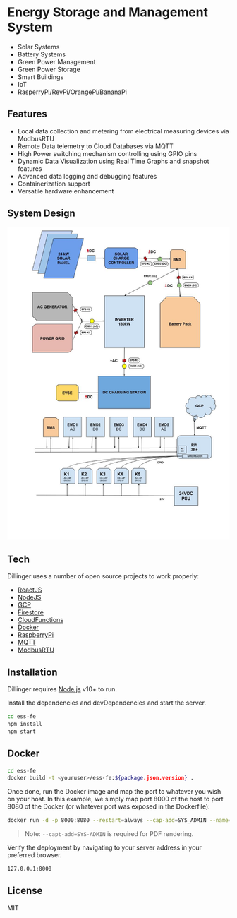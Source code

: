 # Energy Storage and Management System

- Solar Systems
- Battery Systems
- Green Power Management
- Green Power Storage
- Smart Buildings
- IoT
- RasperryPi/RevPi/OrangePi/BananaPi

## Features

- Local data collection and metering from electrical measuring devices via ModbusRTU
- Remote Data telemetry to Cloud Databases via MQTT
- High Power switching mechanism controlling using GPIO pins
- Dynamic Data Visualization using Real Time Graphs and snapshot features
- Advanced data logging and debugging features
- Containerization support
- Versatile hardware enhancement


## System Design

![image](ESS_BLOCK_DIAGRAM_0v2.jpg)

## Tech

Dillinger uses a number of open source projects to work properly:

- [ReactJS]
- [NodeJS]
- [GCP]
- [Firestore]
- [CloudFunctions]
- [Docker]
- [RaspberryPi]
- [MQTT]
- [ModbusRTU]

## Installation

Dillinger requires [Node.js](https://nodejs.org/) v10+ to run.

Install the dependencies and devDependencies and start the server.

```sh
cd ess-fe
npm install
npm start
```

## Docker

```sh
cd ess-fe
docker build -t <youruser>/ess-fe:${package.json.version} .
```

Once done, run the Docker image and map the port to whatever you wish on
your host. In this example, we simply map port 8000 of the host to
port 8080 of the Docker (or whatever port was exposed in the Dockerfile):

```sh
docker run -d -p 8000:8080 --restart=always --cap-add=SYS_ADMIN --name=ess-fe <youruser>/ess-fe:${package.json.version}
```

> Note: `--capt-add=SYS-ADMIN` is required for PDF rendering.

Verify the deployment by navigating to your server address in
your preferred browser.

```sh
127.0.0.1:8000
```

## License

MIT

[//]: # (These are reference links used in the body of this note and get stripped out when the markdown processor does its job. There is no need to format nicely because it shouldn't be seen. Thanks SO - http://stackoverflow.com/questions/4823468/store-comments-in-markdown-syntax)

   
[ReactJS]: <https://react.dev/>
[NodeJS]: <http://nodejs.org>
[GCP]: <https://cloud.google.com/>
[Firestore]: <https://cloud.google.com/firestore>
[CloudFunctions]: <https://cloud.google.com/functions>
[Docker]: <https://www.docker.com/>
[RaspberryPi]: <https://www.raspberrypi.com/>
[MQTT]: <https://mqtt.org/>
[ModbusRTU]: <https://www.modbustools.com/modbus.html>

